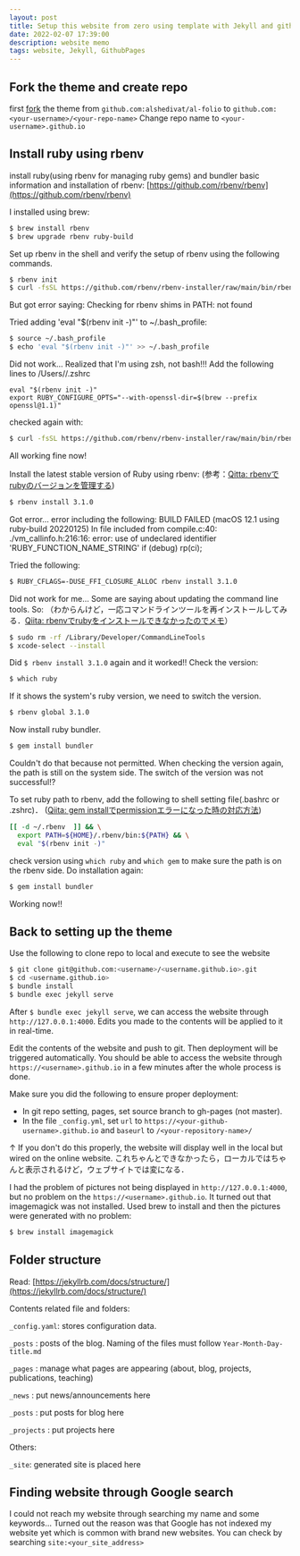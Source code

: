 ```yaml
---
layout: post
title: Setup this website from zero using template with Jekyll and github pages
date: 2022-02-07 17:39:00
description: website memo
tags: website, Jekyll, GithubPages
---
```


## Fork the theme and create repo
first [fork](https://guides.github.com/activities/forking/) the theme from `github.com:alshedivat/al-folio` to `github.com:<your-username>/<your-repo-name>`
Change repo name to `<your-username>.github.io` 

## Install ruby using rbenv

install ruby(using rbenv for managing ruby gems) and bundler
basic information and installation of rbenv: [https://github.com/rbenv/rbenv](https://github.com/rbenv/rbenv)

I installed using brew:
```bash
$ brew install rbenv
$ brew upgrade rbenv ruby-build
```
Set up rbenv in the shell and verify the setup of rbenv using the following commands.
```bash
$ rbenv init
$ curl -fsSL https://github.com/rbenv/rbenv-installer/raw/main/bin/rbenv-doctor | bash
```
But got error saying: Checking for rbenv shims in PATH: not found

Tried adding 'eval "$(rbenv init -)"' to ~/.bash_profile:
```bash
$ source ~/.bash_profile
$ echo 'eval "$(rbenv init -)"' >> ~/.bash_profile
```
Did not work… Realized that I'm using zsh, not bash!!!
Add the following lines to /Users/<username>/.zshrc
```
eval "$(rbenv init -)"
export RUBY_CONFIGURE_OPTS="--with-openssl-dir=$(brew --prefix openssl@1.1)"
```
checked again with:
```bash
$ curl -fsSL https://github.com/rbenv/rbenv-installer/raw/main/bin/rbenv-doctor | bash` 
```
All working fine now! 

Install the latest stable version of Ruby using rbenv:
(参考：[Qitta: rbenvでrubyのバージョンを管理する](https://qiita.com/hujuu/items/3d600f2b2384c145ad12))

```bash
$ rbenv install 3.1.0
```
Got error… error including the following:
BUILD FAILED (macOS 12.1 using ruby-build 20220125) In file included from compile.c:40: ./vm_callinfo.h:216:16: error: use of undeclared identifier 'RUBY_FUNCTION_NAME_STRING'     if (debug) rp(ci);  

Tried the following:
```bash
$ RUBY_CFLAGS=-DUSE_FFI_CLOSURE_ALLOC rbenv install 3.1.0
```
Did not work for me…
Some are saying about updating the command line tools. So:
（わからんけど，一応コマンドラインツールを再インストールしてみる．[Qiita: rbenvでrubyをインストールできなかったのでメモ](https://qiita.com/marusho_summers/items/1022d5bbfd2f7856d2f8)）
```bash
$ sudo rm -rf /Library/Developer/CommandLineTools
$ xcode-select --install
```

Did `$ rbenv install 3.1.0` again and it worked!!
Check the version:
```bash
$ which ruby
```
If it shows the system's ruby version, we need to switch the version.
```bash
$ rbenv global 3.1.0
```
Now install ruby bundler.
```bash
$ gem install bundler
```

Couldn't do that because not permitted. When checking the version again, the path is still on the system side. The switch of the version was not successful!?

To set ruby path to rbenv, add the following to shell setting file(.bashrc or .zshrc)．
([Qiita: gem installでpermissionエラーになった時の対応方法](https://qiita.com/nishina555/items/63ebd4a508a09c481150))

```bash
[[ -d ~/.rbenv  ]] && \
  export PATH=${HOME}/.rbenv/bin:${PATH} && \
  eval "$(rbenv init -)"
```

check version using `which ruby` and `which gem` to make sure the path is on the rbenv side. Do installation again:

```bash
$ gem install bundler
```
Working now!!

## Back to setting up the theme

Use the following to clone repo to local and execute to see the website
```bash
$ git clone git@github.com:<username>/<username.github.io>.git
$ cd <username.github.io>
$ bundle install
$ bundle exec jekyll serve
```
After `$ bundle exec jekyll serve`, we can access the website through `http://127.0.0.1:4000`. Edits you made to the contents will be applied to it in real-time.

Edit the contents of the website and push to git. Then deployment will be triggered automatically. You should be able to access the website through `https://<username>.github.io` in a few minutes after the whole process is done.

Make sure you did the following to ensure proper deployment:
- In git repo setting, pages, set source branch to gh-pages (not master).
- In the file `_config.yml`, set `url` to `https://<your-github-username>.github.io` and `baseurl` to `/<your-repository-name>/`

↑ If you don't do this properly, the website will display well in the local but wired on the online website.
これちゃんとできなかったら，ローカルではちゃんと表示されるけど，ウェブサイトでは変になる．

I had the problem of pictures not being displayed in `http://127.0.0.1:4000`, but no problem on the `https://<username>.github.io`. It turned out that imagemagick was not installed. Used brew to install and then the pictures were generated with no problem:
```bash
$ brew install imagemagick
```


## Folder structure
Read: [https://jekyllrb.com/docs/structure/](https://jekyllrb.com/docs/structure/)

Contents related file and folders:

`_config.yaml`: stores configuration data.

`_posts` : posts of the blog. Naming of the files must follow `Year-Month-Day-title.md`

`_pages` : manage what pages are appearing (about, blog, projects, publications, teaching)

`_news` : put news/announcements here

`_posts` : put posts for blog here

`_projects` : put projects here

Others:

`_site`: generated site is placed here

## Finding website through Google search
I could not reach my website through searching my name and some keywords…
Turned out the reason was that Google has not indexed my website yet which is common with brand new websites.
You can check by searching `site:<your_site_address>`

